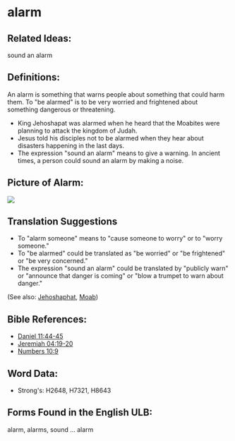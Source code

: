 # alarm

## Related Ideas:

sound an alarm

## Definitions:

An alarm is something that warns people about something that could harm them. To "be alarmed" is to be very worried and frightened about something dangerous or threatening.

* King Jehoshapat was alarmed when he heard that the Moabites were planning to attack the kingdom of Judah.
* Jesus told his disciples not to be alarmed when they hear about disasters happening in the last days.
* The expression "sound an alarm" means to give a warning. In ancient times, a person could sound an alarm by making a noise.

## Picture of Alarm:

<a href="https://content.bibletranslationtools.org/WycliffeAssociates/en_tw/raw/branch/master/PNGs/a/Alarm_line.png"><img src="https://content.bibletranslationtools.org/WycliffeAssociates/en_tw/raw/branch/master/PNGs/a/Alarm_line.png" ></a>

## Translation Suggestions

* To "alarm someone" means to "cause someone to worry" or to "worry someone."
* To "be alarmed" could be translated as "be worried" or "be frightened" or "be very concerned."
* The expression "sound an alarm" could be translated by "publicly warn" or "announce that danger is coming" or "blow a trumpet to warn about danger."

(See also: [Jehoshaphat](../names/jehoshaphat.md), [Moab](../names/moab.md))

## Bible References:

* [Daniel 11:44-45](rc://en/tn/help/dan/11/44)
* [Jeremiah 04:19-20](rc://en/tn/help/jer/04/19)
* [Numbers 10:9](rc://en/tn/help/num/10/9)

## Word Data:

* Strong's: H2648, H7321, H8643

## Forms Found in the English ULB:

alarm, alarms, sound ... alarm

